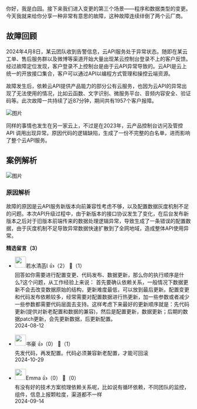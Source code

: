 你好，我是白园。接下来我们进入变更的第三个场景——程序和数据类型的变更。今天我就来给你分享一种非常有意思的故障，这种故障连续绊倒了两个云厂商。

## 故障回顾

2024年4月8日，某云团队收到告警信息，云API服务处于异常状态。随即在某云工单、售后服务群以及微博等渠道开始大量出现某云控制台登录不上的客户反馈。经过故障定位发现，客户登录不上控制台是由于云API异常导致的。云API是云上统一的开放接口集合，客户可以通过API以编程方式管理和操控云端资源。

故障发生后，依赖云API提供产品能力的部分公有云服务，也因为云API的异常出现了无法使用的情况，比如云函数、文字识别、微服务平台、音频内容安全、验证码等。此次故障一共持续了近87分钟，期间共有1957个客户报障。

![图片](https://static001.geekbang.org/resource/image/38/13/38d987cb5f9a4acbab160b1e4a2b7313.png?wh=1654x356)

同样的事情也发生在另一家云上，不过是在2023年，云产品控制台访问及管控 API 调用出现异常。原因代码的逻辑缺陷，生成了一份不完整的白名单，进而影响了整个云API服务。

## 案例解析

![图片](https://static001.geekbang.org/resource/image/9b/32/9b3c4b7a54d3060b6196d310446ec032.png?wh=2164x1532)

### 原因解析

故障的原因是云API服务新版本向前兼容性考虑不够，以及配置数据灰度机制不足的问题。本次API升级过程中，由于新版本的接口协议发生了变化，在后台发布新版本之后对于旧版本前端传来的数据处理逻辑异常，导致生成了一条错误的配置数据，由于灰度机制不足导致异常数据快速扩散到了全网地域，造成整体API使用异常。
<div><strong>精选留言（3）</strong></div><ul>
<li><img src="https://static001.geekbang.org/account/avatar/00/10/c6/20/124ae6d4.jpg" width="30px"><span>若水清菡</span> 👍（2） 💬（1）<div>回答如你需要进行配置变更、代码发布、数据更新，那么你的执行顺序是什么?这个问题，从工作经验上来说：
首先要确认依赖关系，一般情况下数据更新不会去改变数据原始的结构，更新难度最低，可以放到最后更新。配置变更和代码发布依赖较多，经常需要对配置数据进行热更新，加一些参数或者减少一些参数都需要代码层面去支持。这样考虑下来最好的更新顺序就是：先代码更新(提供对新老配置和数据的兼容)，然后是配置更新，数据更新；后期的数据patch更新，会先更新数据，后更新配置。
</div>2024-08-12</li><br/><li><img src="https://static001.geekbang.org/account/avatar/00/14/69/7d/59143808.jpg" width="30px"><span>书豪</span> 👍（0） 💬（1）<div>先发代码，再发配置。代码必须兼容新老配置，才能可回滚</div>2024-10-29</li><br/><li><img src="https://static001.geekbang.org/account/avatar/00/3b/ec/a9/aae4d418.jpg" width="30px"><span>Emma</span> 👍（0） 💬（0）<div>有没有好的技术方案梳理依赖关系呢，比如说有循环依赖，不同团队的监控，组件，信息上报颗粒度，渠道都不一样</div>2024-09-14</li><br/>
</ul>